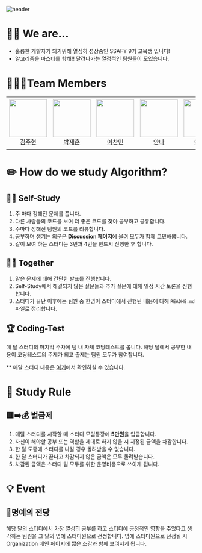 ![header](https://capsule-render.vercel.app/api?type=waving&color=timeGradient&height=350&section=header&text=Welcome!&fontSize=90&fontAlignY=40&desc=to%209reat%20AlgoMasters&descAlign=65&descAlignY=55)

# **🙋‍♂️ We are...**
- 훌륭한 개발자가 되기위해 열심히 성장중인 SSAFY 9기 교육생 입니다!
- 알고리즘을 마스터를 향해!! 달려나가는 열정적인 팀원들이 모였습니다.

# **🧑‍🤝‍🧑Team Members**
<table>
    <tr height="140px">
        <td align="center" width="130px">
            <a href="https://github.com/skydreamer21"><img height="100px" width="100px" src="https://avatars.githubusercontent.com/u/95271588?v=4"/></a>
            <br />
            <a href="https://github.com/skydreamer21">김주현</a>
        </td>
        <td align="center" width="130px">
            <a href="https://github.com/jhp336"><img height="100px" width="100px" src="https://avatars.githubusercontent.com/u/67370317?v=4"/></a>
            <br />
            <a href="https://github.com/jhp336">박재훈</a>
        </td>
        <td align="center" width="130px">
            <a href="https://github.com/lecocococo"><img height="100px" width="100px" src="https://avatars.githubusercontent.com/u/62368629?v=4"/></a>
            <br />
            <a href="https://github.com/lecocococo">이찬민</a>
        </td>
        <td align="center" width="130px">
            <a href="https://github.com/An0401na"><img height="100px" width="100px" src="https://avatars.githubusercontent.com/u/99172832?v=4"/></a>
            <br />
            <a href="https://github.com/An0401na">안나</a>
        </td>
        <td align="center" width="130px">
            <a href="https://github.com/username"><img height="100px" width="100px" src="https://avatars.githubusercontent.com/u/userid?v=4"/></a>
            <br />
            <a href="https://github.com/username">이승규</a>
        </td>
    </tr>
</table>

# **✏️ How do we study Algorithm?**
## 👩‍🎓 Self-Study
1. 주 마다 정해진 문제를 풉니다.
2. 다른 사람들의 코드를 보며 더 좋은 코드를 찾아 공부하고 공유합니다.
3. 주마다 정해진 팀원의 코드를 리뷰합니다.
4. 공부하며 생기는 의문은 **Discussion 페이지**에 올려 모두가 함께 고민해봅니다.
5. 같이 모여 하는 스터디는 3번과 4번을 반드시 진행한 후 합니다.

## 👨‍👩 Together
1. 맡은 문제에 대해 간단한 발표를 진행합니다.
2. Self-Study에서 해결되지 않은 질문들과 추가 질문에 대해 일정 시간 토론을 진행합니다.
3. 스터디가 끝난 이후에는 팀원 중 한명이 스터디에서 진행된 내용에 대해 `README.md` 파일로 정리합니다.

## 🏆 Coding-Test
매 달 스터디의 마지막 주차에 팀 내 자체 코딩테스트를 봅니다. 해당 달에서 공부한 내용이 코딩테스트의 주제가 되고 출제는 팀원 모두가 참여합니다.

** 매달 스터디 내용은 [여기](./summary/README.md)에서 확인하실 수 있습니다.

# **📜 Study Rule**
## 🟥➡️💰 벌금제
1. 매달 스터디를 시작할 때 스터디 모임통장에 **5만원**을 입금합니다.
2. 자신이 해야할 공부 또는 역할을 제대로 하지 않을 시 지정된 금액을 차감합니다.
3. 한 달 도중에 스터디를 나갈 경우 돌려받을 수 없습니다.
4. 한 달 스터디가 끝나고 차감되지 않은 금액은 모두 돌려받습니다.
5. 차감된 금액은 스터디 팀 모두를 위한 운영비용으로 쓰이게 됩니다.

# **💡 Event**
## 🌟명예의 전당
해당 달의 스터디에서 가장 열심히 공부를 하고 스터디에 긍정적인 영향을 주었다고 생각하는 팀원을 그 달의 명예 스터디원으로 선정합니다. 명예 스터디원으로 선정될 시 Organization 메인 페이지에 짧은 소감과 함께 보여지게 됩니다.
